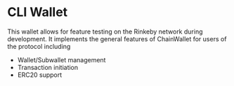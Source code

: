 # CLI Wallet

This wallet allows for feature testing on the Rinkeby network during 
development. It implements the general features of ChainWallet for
users of the protocol including

- Wallet/Subwallet management
- Transaction initiation
- ERC20 support